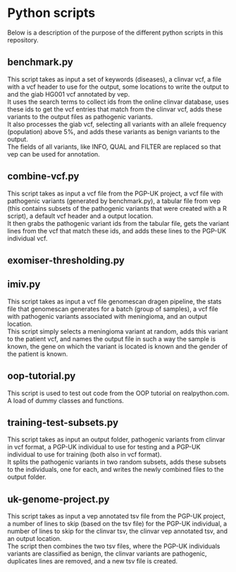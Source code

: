 # Python scripts
Below is a description of the purpose of the different python scripts in this  
repository.

## benchmark.py
This script takes as input a set of keywords (diseases), a clinvar vcf, a
file with a vcf header to use for the output, some locations to write the
output to and the giab HG001 vcf annotated by vep.  
It uses the search terms to collect ids from the online clinvar database,
uses these ids to get the vcf entries that match from the clinvar vcf,
adds these variants to the output files as pathogenic variants.  
It also processes the giab vcf,
selecting all variants with an allele frequency (population) above 5%,
and adds these variants as benign variants to the output.  
The fields of all variants, like INFO, QUAL and FILTER are replaced so that
vep can be used for annotation.

## combine-vcf.py
This script takes as input a vcf file from the PGP-UK project, a vcf file with
pathogenic variants (generated by benchmark.py), a tabular file from vep
(this contains subsets of the pathogenic variants that were created with a
R script), a default vcf header and a output location.  
It then grabs the pathogenic variant ids from the tabular file,
gets the variant lines from the vcf that match these ids,
and adds these lines to the PGP-UK individual vcf.

## exomiser-thresholding.py


## imiv.py
This script takes as input a vcf file genomescan dragen pipeline, the stats
file that genomescan generates for a batch (group of samples), a vcf file
with pathogenic variants associated with meningioma, and an output location.  
This script simply selects a meningioma variant at random,
adds this variant to the patient vcf,
and names the output file in such a way the sample is known, the gene on
which the variant is located is known and the gender of the patient is known.

## oop-tutorial.py
This script is used to test out code from the OOP tutorial on realpython.com.  
A load of dummy classes and functions.

## training-test-subsets.py
This script takes as input an output folder, pathogenic variants from clinvar
in vcf format, a PGP-UK individual to use for testing and a PGP-UK individual
to use for training (both also in vcf format).  
It splits the pathogenic variants in two random subsets,
adds these subsets to the individuals, one for each,
and writes the newly combined files to the output folder.

## uk-genome-project.py
This script takes as input a vep annotated tsv file from the PGP-UK project,
a number of lines to skip (based on the tsv file) for the PGP-UK individual,
a number of lines to skip for the clinvar tsv, the clinvar vep annotated tsv,
and an output location.  
The script then combines the two tsv files, where the PGP-UK individuals
variants are classified as benign, the clinvar variants are pathogenic,
duplicates lines are removed, and a new tsv file is created.